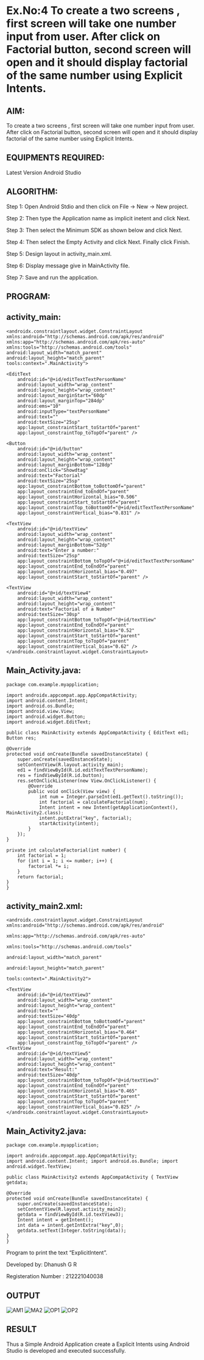 # Ex.No:4 To create a two screens , first screen will take one number input from user. After click on Factorial button, second screen will open and it should display factorial of the same number using Explicit Intents.


## AIM:

To create a two screens , first screen will take one number input from user. After click on Factorial button, second screen will open and it should display factorial of the same number using Explicit Intents.


## EQUIPMENTS REQUIRED:

Latest Version Android Studio

## ALGORITHM:

Step 1: Open Android Stdio and then click on File -> New -> New project.

Step 2: Then type the Application name as implicit inetent and click Next.

Step 3: Then select the Minimum SDK as shown below and click Next.

Step 4: Then select the Empty Activity and click Next. Finally click Finish.

Step 5: Design layout in activity_main.xml.

Step 6: Display message give in MainActivity file.

Step 7: Save and run the application.

## PROGRAM:
## activity_main:
```
<androidx.constraintlayout.widget.ConstraintLayout 
xmlns:android="http://schemas.android.com/apk/res/android"
xmlns:app="http://schemas.android.com/apk/res-auto"
xmlns:tools="http://schemas.android.com/tools"
android:layout_width="match_parent"
android:layout_height="match_parent"
tools:context=".MainActivity">

<EditText
    android:id="@+id/editTextTextPersonName"
    android:layout_width="wrap_content"
    android:layout_height="wrap_content"
    android:layout_marginStart="60dp"
    android:layout_marginTop="284dp"
    android:ems="10"
    android:inputType="textPersonName"
    android:text=""
    android:textSize="25sp"
    app:layout_constraintStart_toStartOf="parent"
    app:layout_constraintTop_toTopOf="parent" />

<Button
    android:id="@+id/button"
    android:layout_width="wrap_content"
    android:layout_height="wrap_content"
    android:layout_marginBottom="128dp"
    android:onClick="Showdtag"
    android:text="Factorial"
    android:textSize="25sp"
    app:layout_constraintBottom_toBottomOf="parent"
    app:layout_constraintEnd_toEndOf="parent"
    app:layout_constraintHorizontal_bias="0.506"
    app:layout_constraintStart_toStartOf="parent"
    app:layout_constraintTop_toBottomOf="@+id/editTextTextPersonName"
    app:layout_constraintVertical_bias="0.831" />

<TextView
    android:id="@+id/textView"
    android:layout_width="wrap_content"
    android:layout_height="wrap_content"
    android:layout_marginBottom="52dp"
    android:text="Enter a number:"
    android:textSize="25sp"
    app:layout_constraintBottom_toTopOf="@+id/editTextTextPersonName"
    app:layout_constraintEnd_toEndOf="parent"
    app:layout_constraintHorizontal_bias="0.497"
    app:layout_constraintStart_toStartOf="parent" />

<TextView
    android:id="@+id/textView4"
    android:layout_width="wrap_content"
    android:layout_height="wrap_content"
    android:text="Factorial of a Number"
    android:textSize="30sp"
    app:layout_constraintBottom_toTopOf="@+id/textView"
    app:layout_constraintEnd_toEndOf="parent"
    app:layout_constraintHorizontal_bias="0.52"
    app:layout_constraintStart_toStartOf="parent"
    app:layout_constraintTop_toTopOf="parent"
    app:layout_constraintVertical_bias="0.62" />
</androidx.constraintlayout.widget.ConstraintLayout>
```
## Main_Activity.java:
```
package com.example.myapplication;

import androidx.appcompat.app.AppCompatActivity;
import android.content.Intent;
import android.os.Bundle;
import android.view.View;
import android.widget.Button;
import android.widget.EditText;

public class MainActivity extends AppCompatActivity { EditText ed1; Button res;

@Override
protected void onCreate(Bundle savedInstanceState) {
    super.onCreate(savedInstanceState);
    setContentView(R.layout.activity_main);
    ed1 = findViewById(R.id.editTextTextPersonName);
    res = findViewById(R.id.button);
    res.setOnClickListener(new View.OnClickListener() {
        @Override
        public void onClick(View view) {
            int num = Integer.parseInt(ed1.getText().toString());
            int factorial = calculateFactorial(num);
            Intent intent = new Intent(getApplicationContext(), MainActivity2.class);
            intent.putExtra("key", factorial);
            startActivity(intent);
        }
    });
}

private int calculateFactorial(int number) {
    int factorial = 1;
    for (int i = 1; i <= number; i++) {
        factorial *= i;
    }
    return factorial;
}
}
```

## activity_main2.xml:
```
<androidx.constraintlayout.widget.ConstraintLayout xmlns:android="http://schemas.android.com/apk/res/android"

xmlns:app="http://schemas.android.com/apk/res-auto"

xmlns:tools="http://schemas.android.com/tools"

android:layout_width="match_parent"

android:layout_height="match_parent"

tools:context=".MainActivity2">

<TextView
    android:id="@+id/textView3"
    android:layout_width="wrap_content"
    android:layout_height="wrap_content"
    android:text=""
    android:textSize="40dp"
    app:layout_constraintBottom_toBottomOf="parent"
    app:layout_constraintEnd_toEndOf="parent"
    app:layout_constraintHorizontal_bias="0.464"
    app:layout_constraintStart_toStartOf="parent"
    app:layout_constraintTop_toTopOf="parent" />
<TextView
    android:id="@+id/textView5"
    android:layout_width="wrap_content"
    android:layout_height="wrap_content"
    android:text="Result:"
    android:textSize="40dp"
    app:layout_constraintBottom_toTopOf="@+id/textView3"
    app:layout_constraintEnd_toEndOf="parent"
    app:layout_constraintHorizontal_bias="0.465"
    app:layout_constraintStart_toStartOf="parent"
    app:layout_constraintTop_toTopOf="parent"
    app:layout_constraintVertical_bias="0.825" />
</androidx.constraintlayout.widget.ConstraintLayout>
```
## Main_Activity2.java:
```
package com.example.myapplication;

import androidx.appcompat.app.AppCompatActivity;
import android.content.Intent; import android.os.Bundle; import android.widget.TextView;

public class MainActivity2 extends AppCompatActivity { TextView getdata;

@Override
protected void onCreate(Bundle savedInstanceState) {
    super.onCreate(savedInstanceState);
    setContentView(R.layout.activity_main2);
    getdata = findViewById(R.id.textView3);
    Intent intent = getIntent();
    int data = intent.getIntExtra("key",0);
    getdata.setText(Integer.toString(data));
}
}
```

Program to print the text “ExplicitIntent”.

Developed by: Dhanush G R

Registeration Number : 212221040038


## OUTPUT

![AM1](https://github.com/Anbuselvan04/Mobile-Application-Development/assets/119410896/5ae9d781-67cf-431c-8571-9f1f892a7e22)
![MA2](https://github.com/Anbuselvan04/Mobile-Application-Development/assets/119410896/f2a0e8f5-cd18-4e8d-8446-e706f8b22bcc)
![OP1](https://github.com/Anbuselvan04/Mobile-Application-Development/assets/119410896/cc539fb3-2afe-490b-834f-35a9cfa0db61)
![OP2](https://github.com/Anbuselvan04/Mobile-Application-Development/assets/119410896/ee05d6ea-0500-4138-b512-57f2f451667d)



## RESULT
Thus a Simple Android Application create a Explicit Intents using Android Studio is developed and executed successfully.


